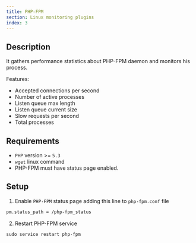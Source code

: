 ```yaml
---
title: PHP-FPM
section: Linux monitoring plugins
index: 3
---
```


## Description

It gathers performance statistics about PHP-FPM daemon and monitors his process.

Features:

*   Accepted connections per second
*   Number of active processes
*   Listen queue max length
*   Listen queue current size
*   Slow requests per second
*   Total processes

## Requirements

*   `PHP` version >= `5.3`
*   `wget` linux command
*   PHP-FPM must have status page enabled.

## Setup

1.  Enable `PHP-FPM` status page adding this line to `php-fpm.conf` file
```bash
pm.status_path = /php-fpm_status
```

2.  Restart PHP-FPM service
```bash
sudo service restart php-fpm
```

